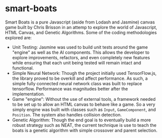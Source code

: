 # smart-boats
Smart Boats is a pure Javascript (aside from Lodash and Jasmine) canvas game built by Chris Brisson in an attemp to explore the world of Javascript, HTML Canvas, and Genetic Algorithms. Some of the coding methodologies explored are:

* Unit Testing: Jasmine was used to build unit tests around the game "engine" as well as the AI components. This allows the developer to explore improvements, refactors, and even completely new features while ensuring that each unit being tested will remain intact and functional.
* Simple Neural Network: Though the project initially used TensorFlow.js, the library proved to be overkill and affect performance. As such, a simple fully connected neural network class was built to replace tensorflow. Performance was magnitudes better after the implementation.
* Game "engine": Without the use of external tools, a framework needed to be set up to allow an HTML canvas to behave like a game. So a very simply engine was built with classes such as `Input`, `GameComponent`, and `Position`. The system also handles collision detection.
* Genetic Algorithm: Though the end goal is to eventually build a more robust strategy such as NEAT, the current technique is use to teach the boats is a genetic algorithm with simple crossover and parent selection.
